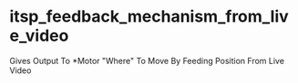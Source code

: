 # itsp_feedback_mechanism_from_live_video
Gives Output To *Motor "Where" To Move By Feeding Position From Live Video
